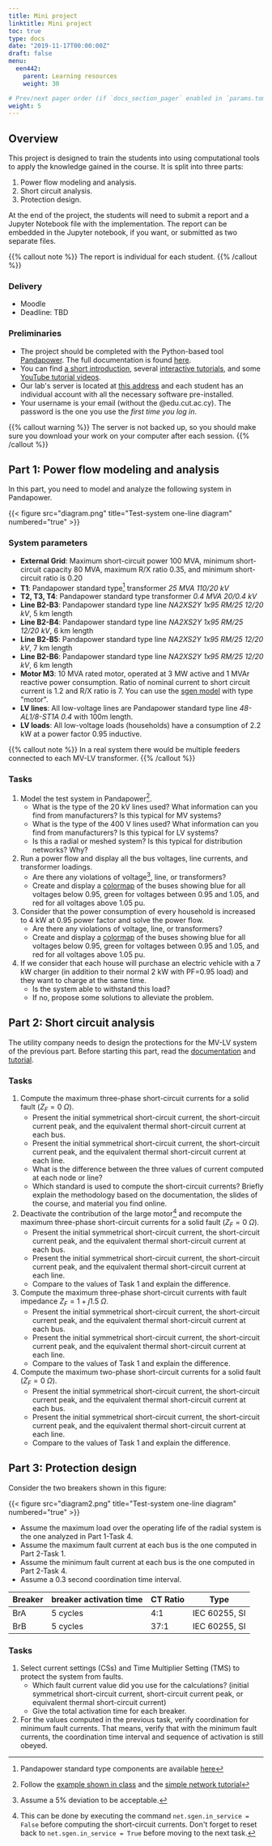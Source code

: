 ```yaml
---
title: Mini project
linktitle: Mini project
toc: true
type: docs
date: "2019-11-17T00:00:00Z"
draft: false
menu:
  een442:
    parent: Learning resources
    weight: 30

# Prev/next pager order (if `docs_section_pager` enabled in `params.toml`)
weight: 5
---
```


## Overview

This project is designed to train the students into using computational tools to apply the knowledge gained in the course. It is split into three parts:

1. Power flow modeling and analysis.
2. Short circuit analysis.
3. Protection design.

At the end of the project, the students will need to submit a report and a Jupyter Notebook file with the implementation. The report can be embedded in the Jupyter notebook, if you want, or submitted as two separate files.

{{% callout note  %}}
The report is individual for each student.
{{% /callout %}}

### Delivery

- Moodle
- Deadline: TBD

### Preliminaries

- The project should be completed with the Python-based tool [Pandapower](https://pandapower.org). The full documentation is found [here](https://pandapower.readthedocs.io/en/v2.4.0/).
- You can find [a short introduction](http://www.pandapower.org/start/#a-short-introduction-), several [interactive tutorials](http://www.pandapower.org/start/#interactive-tutorials-), and some [YouTube tutorial videos](https://www.youtube.com/c/pandapowerorg/videos?view_as=subscriber).
- Our lab's server is located at [this address](https://sps.cut.ac.cy/jhub) and each student has an individual account with all the necessary software pre-installed. 
- Your username is your email (without the @edu.cut.ac.cy). The password is the one you use the *first time you log in*.

{{% callout warning  %}}
The server is not backed up, so you should make sure you download your work on your computer after each session.
{{% /callout %}}


## Part 1: Power flow modeling and analysis

In this part, you need to model and analyze the following system in Pandapower.

{{< figure src="diagram.png" title="Test-system one-line diagram" numbered="true" >}}

### System parameters

- **External Grid**: Maximum short-circuit power 100 MVA, minimum short-circuit capacity 80 MVA, maximum R/X ratio 0.35, and minimum short-circuit ratio is 0.20
- **T1**: Pandapower standard type[^1] transformer *25 MVA 110/20 kV*
- **T2, T3, T4**: Pandapower standard type transformer *0.4 MVA 20/0.4 kV*
- **Line B2-B3**: Pandapower standard type line *NA2XS2Y 1x95 RM/25 12/20 kV*, 5 km length
- **Line B2-B4**: Pandapower standard type line *NA2XS2Y 1x95 RM/25 12/20 kV*, 6 km length
- **Line B2-B5**: Pandapower standard type line *NA2XS2Y 1x95 RM/25 12/20 kV*, 7 km length
- **Line B2-B6**: Pandapower standard type line *NA2XS2Y 1x95 RM/25 12/20 kV*, 6 km length
- **Motor M3**: 10 MVA rated motor, operated at 3 MW active and 1 MVAr reactive power consumption. Ratio of nominal current to short circuit current is 1.2 and R/X ratio is 7. You can use the [sgen model](https://pandapower.readthedocs.io/en/v2.0.0/elements/sgen.html) with type "motor".
- **LV lines**: All low-voltage lines are Pandapower standard type line *48-AL1/8-ST1A 0.4* with 100m length.
- **LV loads**: All low-voltage loads (households) have a consumption of 2.2 kW at a power factor 0.95 inductive.


[^1]: Pandapower standard type components are available [here](https://pandapower.readthedocs.io/en/v2.4.0/std_types.html)

{{% callout note  %}}
In a real system there would be multiple feeders connected to each MV-LV transformer.
{{% /callout %}}

### Tasks

1. Model the test system in Pandapower[^2].
   - What is the type of the 20 kV lines used? What information can you find from manufacturers? Is this typical for MV systems?
   - What is the type of the 400 V lines used? What information can you find from manufacturers? Is this typical for LV systems?
   - Is this a radial or meshed system? Is this typical for distribution networks? Why?
2. Run a power flow and display all the bus voltages, line currents, and transformer loadings.
   - Are there any violations of voltage[^3], line, or transformers?
   - Create and display a [colormap](https://pandapower.readthedocs.io/en/v2.0.0/plotting/matplotlib/create_colormaps.html) of the buses showing blue for all voltages below 0.95, green for voltages between 0.95 and 1.05, and red for all voltages above 1.05 pu.
3. Consider that the power consumption of every household is increased to 4 kW at 0.95 power factor and solve the power flow.
   - Are there any violations of voltage, line, or transformers?
   - Create and display a [colormap](https://pandapower.readthedocs.io/en/v2.0.0/plotting/matplotlib/create_colormaps.html) of the buses showing blue for all voltages below 0.95, green for voltages between 0.95 and 1.05, and red for all voltages above 1.05 pu.
4. If we consider that each house will purchase an electric vehicle with a 7 kW charger (in addition to their normal 2 kW with PF=0.95 load) and they want to charge at the same time.
   - Is the system able to withstand this load?
   - If no, propose some solutions to alleviate the problem.


[^2]: Follow the [example shown in class](https://github.com/panda-power/pandapower/blob/master/tutorials/minimal_example.ipynb) and the [simple network tutorial](https://github.com/e2nIEE/pandapower/blob/master/tutorials/create_simple.ipynb)
[^3]: Assume a 5% deviation to be acceptable.

## Part 2: Short circuit analysis

The utility company needs to design the protections for the MV-LV system of the previous part. Before starting this part, read the [documentation](https://pandapower.readthedocs.io/en/v2.4.0/shortcircuit.html) and [tutorial](https://github.com/e2nIEE/pandapower/blob/master/tutorials/shortcircuit.ipynb).

### Tasks

1. Compute the maximum three-phase short-circuit currents for a solid fault ($Z_F = 0\ \Omega$).
   - Present the initial symmetrical short-circuit current, the short-circuit current peak, and the equivalent thermal short-circuit current at each bus.
   - Present the initial symmetrical short-circuit current, the short-circuit current peak, and the equivalent thermal short-circuit current at each line.
   - What is the difference between the three values of current computed at each node or line?
   - Which standard is used to compute the short-circuit currents? Briefly explain the methodology based on the documentation, the slides of the course, and material you find online.
2. Deactivate the contribution of the large motor[^4] and recompute the maximum three-phase short-circuit currents for a solid fault ($Z_F = 0\ \Omega$).
   - Present the initial symmetrical short-circuit current, the short-circuit current peak, and the equivalent thermal short-circuit current at each bus.
   - Present the initial symmetrical short-circuit current, the short-circuit current peak, and the equivalent thermal short-circuit current at each line.
   - Compare to the values of Task 1 and explain the difference.
3. Compute the maximum three-phase short-circuit currents with fault impedance $Z_F = 1+j1.5\ \Omega$.
   - Present the initial symmetrical short-circuit current, the short-circuit current peak, and the equivalent thermal short-circuit current at each bus.
   - Present the initial symmetrical short-circuit current, the short-circuit current peak, and the equivalent thermal short-circuit current at each line.
   - Compare to the values of Task 1 and explain the difference.
4. Compute the maximum two-phase short-circuit currents for a solid fault ($Z_F = 0\ \Omega$).
   - Present the initial symmetrical short-circuit current, the short-circuit current peak, and the equivalent thermal short-circuit current at each bus.
   - Present the initial symmetrical short-circuit current, the short-circuit current peak, and the equivalent thermal short-circuit current at each line.
   - Compare to the values of Task 1 and explain the difference.

[^4]: This can be done by executing the command `net.sgen.in_service = False` before computing the short-circuit currents. Don't forget to reset back to `net.sgen.in_service = True` before moving to the next task.

## Part 3: Protection design

Consider the two breakers shown in this figure:

{{< figure src="diagram2.png" title="Test-system one-line diagram" numbered="true" >}}

- Assume the maximum load over the operating life of the radial system is the one analyzed in Part 1-Task 4.
- Assume the maximum fault current at each bus is the one computed in Part 2-Task 1.
- Assume the minimum fault current at each bus is the one computed in Part 2-Task 4.
- Assume a  0.3 second coordination time interval.

| Breaker | breaker activation time | CT Ratio|Type|
|---------|-------------------------|---------|---|
|BrA|5 cycles |4:1|IEC 60255, SI|
|BrB|5 cycles |37:1|IEC 60255, SI|

### Tasks

1. Select current settings (CSs) and Time Multiplier Setting (TMS) to protect the system from faults.
   - Which fault current value did you use for the calculations? (initial symmetrical short-circuit current, short-circuit current peak, or equivalent thermal short-circuit current)
   - Give the total activation time for each breaker.
2. For the values computed in the previous task, verify coordination for minimum fault currents. That means, verify that with the minimum fault currents, the coordination time interval and sequence of activation is still obeyed.